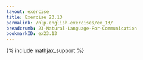 ```yaml
---
layout: exercise
title: Exercise 23.13
permalink: /nlp-english-exercises/ex_13/
breadcrumb: 23-Natural-Language-For-Communication
bookmarkID: ex23.13
---
```


{% include mathjax_support %}
